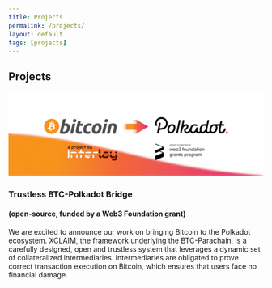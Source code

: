 ```yaml
---
title: Projects
permalink: /projects/
layout: default
tags: [projects]
---
```


<div class="main page-header-padding">
  <div class="container">
    <div class="section text-left">
      <div class="col-md-8">
        <h2>Projects</h2>
      </div>
    </div>
  </div>
</div>
<div class="main ">
  <div class="container">
    <div class="section">
          <div class="row">
        <div class="col-md-8">
          <div class="card">
            <div class="card-body">
              <a href="https://medium.com/interlay/interlay-receives-w3f-grant-to-build-trustless-btc-polkadot-bridge-c4bdb40173a3">
              <img class="d-block w-100" src="/../assets/img/projects/btc-parachain.png">
              </a>
                <h3>Trustless BTC-Polkadot Bridge</h3>
                <h4>(open-source, funded by a Web3 Foundation grant)</h4>
              <p>
              We are excited to announce our work on bringing Bitcoin to the Polkadot ecosystem. 
              XCLAIM, the framework underlying the BTC-Parachain, is a carefully designed, open and trustless system that leverages a dynamic set of collateralized intermediaries. Intermediaries are obligated to prove correct transaction execution on Bitcoin, which ensures that users face no financial damage.
              </p>
              <div class="row">
              <a class="nav-link" rel="tooltip" title="" data-placement="bottom" href="https://gitlab.com/interlay" target="_blank" data-original-title="Gitlab repo">
              <i class="fa fa-gitlab fa-3x"></i>
              </a>
              <a class="nav-link" rel="tooltip" title="" data-placement="bottom" href="https://interlay.gitlab.io/polkabtc-spec/" target="_blank" data-original-title="Specification">
              <i class="fa fa-book fa-3x"></i>
              </a>
              <a class="nav-link" rel="tooltip" title="" data-placement="bottom" href="https://medium.com/interlay/interlay-receives-w3f-grant-to-build-trustless-btc-polkadot-bridge-c4bdb40173a3" target="_blank" data-original-title="Medium announcement">
              <i class="fa fa-medium fa-3x"></i>
              </a>
          </div>
            </div>
          </div>
        </div>
      </div>
    </div>
  </div>
</div>


